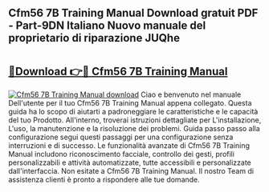 ## Cfm56 7B Training Manual Download gratuit PDF - Part-9DN Italiano Nuovo manuale del proprietario di riparazione JUQhe

# <h2><a href="http://dfg4k22.blite.top/?on=Cfm56+7B+Training+Manual">🔗Download 👉🔴 Cfm56 7B Training Manual</a></h2>

[![Cfm56 7B Training Manual download](https://i.imgur.com/lujVjoI.png)](http://dfg4k22.blite.top/?on=Cfm56+7B+Training+Manual)
Ciao e benvenuto nel manuale Dell'utente per il tuo Cfm56 7B Training Manual appena collegato. Questa guida ha lo scopo di aiutarti a padroneggiare le caratteristiche e le capacità del tuo Prodotto. All'interno, troverai istruzioni dettagliate per L'installazione, L'uso, la manutenzione e la risoluzione dei problemi. Guida passo passo alla configurazione segui questi passaggi per una configurazione senza interruzioni e di successo. Le funzionalità avanzate di Cfm56 7B Training Manual includono riconoscimento facciale, controllo dei gesti, profili personalizzabili e attività automatizzate, tutte accessibili e personalizzate dall'interfaccia. Non esitate a Cfm56 7B Training Manual. Il nostro Team di assistenza clienti è pronto a rispondere alle tue domande.
